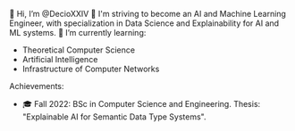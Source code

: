 👋 Hi, I’m @DecioXXIV
👀 I'm striving to become an AI and Machine Learning Engineer, with specialization in Data Science and Explainability for AI and ML systems.
🌱 I’m currently learning:
  - Theoretical Computer Science 
  - Artificial Intelligence 
  - Infrastructure of Computer Networks

Achievements:
- 🎓 Fall 2022: BSc in Computer Science and Engineering. Thesis: "Explainable AI for Semantic Data Type Systems".
